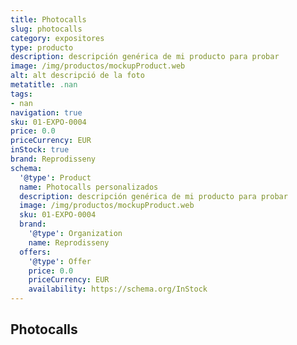 ```yaml
---
title: Photocalls
slug: photocalls
category: expositores
type: producto
description: descripción genérica de mi producto para probar
image: /img/productos/mockupProduct.web
alt: alt descripció de la foto
metatitle: .nan
tags:
- nan
navigation: true
sku: 01-EXPO-0004
price: 0.0
priceCurrency: EUR
inStock: true
brand: Reprodisseny
schema:
  '@type': Product
  name: Photocalls personalizados
  description: descripción genérica de mi producto para probar
  image: /img/productos/mockupProduct.web
  sku: 01-EXPO-0004
  brand:
    '@type': Organization
    name: Reprodisseny
  offers:
    '@type': Offer
    price: 0.0
    priceCurrency: EUR
    availability: https://schema.org/InStock
---
```


## Photocalls

